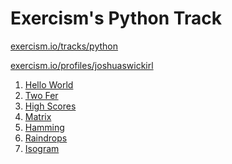 Exercism's Python Track
=======================

[exercism.io/tracks/python](https://exercism.io/tracks/python)

[exercism.io/profiles/joshuaswickirl](https://exercism.io/profiles/joshuaswickirl)

1. [Hello World](/hello-world)
2. [Two Fer](/two-fer)
3. [High Scores](/high-scores)
4. [Matrix](/matrix)
5. [Hamming](/hamming)
6. [Raindrops](/raindrops)
7. [Isogram](/isogram)

